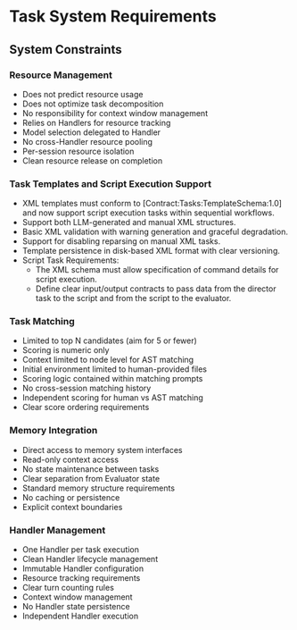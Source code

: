 # Task System Requirements

## System Constraints

### Resource Management
- Does not predict resource usage
- Does not optimize task decomposition
- No responsibility for context window management
- Relies on Handlers for resource tracking
- Model selection delegated to Handler
- No cross-Handler resource pooling
- Per-session resource isolation
- Clean resource release on completion

### Task Templates and Script Execution Support
- XML templates must conform to [Contract:Tasks:TemplateSchema:1.0] and now support script execution tasks within sequential workflows.
- Support both LLM-generated and manual XML structures.
- Basic XML validation with warning generation and graceful degradation.
- Support for disabling reparsing on manual XML tasks.
- Template persistence in disk-based XML format with clear versioning.
- Script Task Requirements:
   - The XML schema must allow specification of command details for script execution.
   - Define clear input/output contracts to pass data from the director task to the script and from the script to the evaluator.

### Task Matching
- Limited to top N candidates (aim for 5 or fewer)
- Scoring is numeric only
- Context limited to node level for AST matching
- Initial environment limited to human-provided files
- Scoring logic contained within matching prompts
- No cross-session matching history
- Independent scoring for human vs AST matching
- Clear score ordering requirements

### Memory Integration
- Direct access to memory system interfaces
- Read-only context access
- No state maintenance between tasks
- Clear separation from Evaluator state
- Standard memory structure requirements
- No caching or persistence
- Explicit context boundaries

### Handler Management
- One Handler per task execution
- Clean Handler lifecycle management
- Immutable Handler configuration
- Resource tracking requirements
- Clear turn counting rules
- Context window management
- No Handler state persistence
- Independent Handler execution
